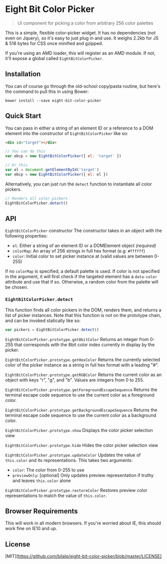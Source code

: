 Eight Bit Color Picker
======================

> UI component for picking a color from arbitrary 256 color palettes

This is a simple, flexible color-picker widget. It has no dependencies (not
even on Jquery), so it's easy to just plug in and use. It weighs 2.2kb for JS
& 518 bytes for CSS once minified and gzipped.

If you're using an AMD loader, this will register as an AMD module. If not,
it'll expose a global called `EightBitColorPicker`.

Installation
------------
You can of course go through the old-school copy/pasta routine, but here's the
command to pull this in using Bower:

    bower install --save eight-bit-color-picker

Quick Start
-----------
You can pass in either a string of an element ID or a reference to a DOM
element into the constructor of `EightBitColorPicker` like so:

```html
<div id="target"></div>
```

```javascript
// You can do this
var ebcp = new EightBitColorPicker({ el: 'target' })

// Or this
var el = document.getElementById('target')
var ebcp = new EightBitColorPicker({ el: el })
```

Alternatively, you can just run the `detect` function to instantiate all color
pickers.

```javascript
// Renders all color pickers
EightBitColorPicker.detect()
```

API
---

`EightBitColorPicker` constructor
The constructor takes in an object with the following properties:

* `el`: Either a string of an element ID or a DOMElement object *(required)*
* `colorMap`: An array of 256 strings in full hex format (e.g: `#ffffff`)
* `color`: Initial color to set picker instance at (valid values are between 0-255)

If no `colorMap` is specified, a default palette is used. If color is not
specified in the argument, it will first check if the targeted element has a
`data-color` attribute and use that if so. Otherwise, a random color from the
palette will be chosen.

### `EightBitColorPicker.detect`
This function finds all color pickers in the DOM, renders them, and returns a
list of picker instances. Note that this function is not on the prototype chain,
and can be invoked statically like so:

```javascript
var pickers = EightBitColorPicker.detect()
```

`EightBitColorPicker.prototype.get8bitColor`
Returns an integer from 0-255 that corresponds with the 8bit color index
currently in display by the picker.

`EightBitColorPicker.prototype.getHexColor`
Returns the currently selected color of the picker instance as a string in
full hex format with a leading "#".

`EightBitColorPicker.prototype.getRGBColor`
Returns the current color as an object with keys "r", "g", and "b". Values are
integers from 0 to 255.

`EightBitColorPicker.prototype.getForegroundEscapeSequence`
Returns the terminal escape code sequence to use the current color as a
foreground color.

`EightBitColorPicker.prototype.getBackgroundEscapeSequence`
Returns the terminal escape code sequence to use the current color as a
background color.

`EightBitColorPicker.prototype.show`
Displays the color picker selection view

`EightBitColorPicker.prototype.hide`
Hides the color picker selection view

`EightBitColorPicker.prototype.updateColor`
Updates the value of `this.color` and its representations. This takes two
arguments:

* `color`: The color from 0-255 to use
* `previewOnly`: [optional] Only updates preview representation if truthy and
  leaves `this.color` alone

`EightBitColorPicker.prototype.restoreColor`
Restores preview color representations to match the value of `this.color`.

Browser Requirements
--------------------
This will work in all modern browsers. If you're worried about IE, this should
work fine on IE10 and up.

License
-------
[MIT][https://github.com/bilalq/eight-bit-color-picker/blob/master/LICENSE]
